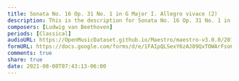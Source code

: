 ```yaml
---
title: Sonata No. 16 Op. 31 No. 1 in G Major I. Allegro vivace (2)
description: This is the description for Sonata No. 16 Op. 31 No. 1 in G Major I. Allegro vivace by Ludwig van Beethoven
composers: [Ludwig van Beethoven]
periods: [Classical]
audioURL: https://OpenMusicDataset.github.io/Maestro/maestro-v3.0.0/2017/MIDI-Unprocessed_049_PIANO049_MID--AUDIO-split_07-06-17_Piano-e_2-06_wav--2.midi
formURL: https://docs.google.com/forms/d/e/1FAIpQLSexY6zAJ89QxTOWArFso6GI4O5R2Is4YD433-ByBmzQM-1RFA/viewform
comments: true
share: true
date: 2021-08-08T07:43:13-06:00
---
```

